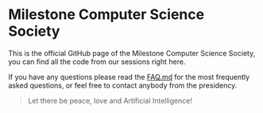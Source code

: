 # Milestone Computer Science Society

This is the official GitHub page of the Milestone Computer Science Society, you can find all the code from our sessions right here.

If you have any questions please read the [FAQ.md](https://github.com/milestone-computer-science-society/sessions/blob/master/FAQ.md) for the most frequently asked questions, or feel free to contact anybody from the presidency.

> Let there be peace, love and Artificial Intelligence!
